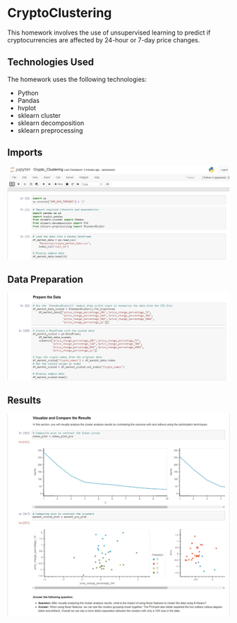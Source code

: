 # CryptoClustering

This homework involves the use of unsupervised learning to predict if cryptocurrencies are affected by 24-hour or 7-day price changes.  

## Technologies Used

The homework uses the following technologies:

- Python
- Pandas
- hvplot
- sklearn cluster
- sklearn decomposition
- sklearn preprocessing

## Imports

![Alt text](Images/cap%201.JPG)


## Data Preparation

![Alt text](Images/cap%202.JPG)


## Results

![Alt text](Images/cap%203.JPG)
